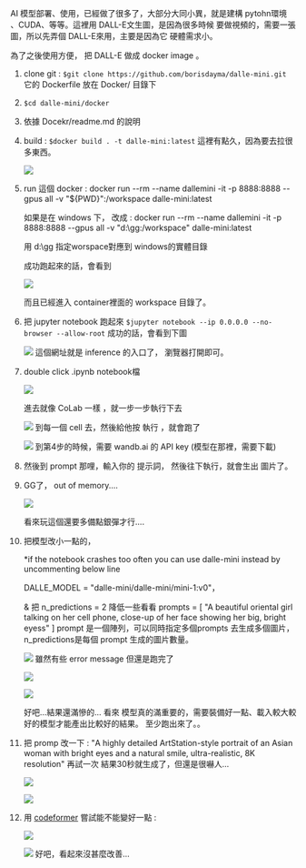 AI 模型部署、使用，已經做了很多了，大部分大同小異，就是建構 pytohn環境 、CUDA、等等。這裡用 DALL-E文生圖，是因為很多時候 要做視頻的，需要一張圖，所以先弄個 DALL-E來用，主要是因為它 硬體需求小。

為了之後使用方便， 把 DALL-E 做成 docker image 。

1. clone git : `$git clone https://github.com/borisdayma/dalle-mini.git`
   它的 Dockerfile 放在 Docker/ 目錄下
2. `$cd dalle-mini/docker`
3. 依據 Docekr/readme.md 的說明
4. build : `$docker build . -t dalle-mini:latest` 這裡有點久，因為要去拉很多東西。

   ![](assets/20250427_164538_image.png)
5. run 這個 docker :
   docker run --rm --name dallemini -it -p 8888:8888  --gpus all  -v "${PWD}":/workspace dalle-mini:latest

   如果是在 windows 下， 改成 :
   docker run --rm --name dallemini -it -p 8888:8888 --gpus all -v "d:\gg:/workspace" dalle-mini:latest

   用 d:\gg 指定worspace對應到 windows的實體目錄

   成功跑起來的話，會看到

   ![](assets/20250427_165217_image.png)

   而且已經進入 container裡面的 workspace 目錄了。
6. 把 jupyter notebook 跑起來
   `$jupyter notebook --ip 0.0.0.0 --no-browser --allow-root`
   成功的話，會看到下圖

   ![](assets/20250427_171409_image.png)
   這個網址就是 inference 的入口了， 瀏覽器打開即可。
7. double click .ipynb   notebook檔

   ![](assets/20250427_172551_image.png)

   進去就像 CoLab 一樣 ，就一步一步執行下去

   ![](assets/20250427_172927_image.png)
   到每一個 cell 去，然後給他按 執行 ，就會跑了

   ![](assets/20250427_173136_image.png)
   到第4步的時候，需要 wandb.ai 的 API key (模型在那裡，需要下載)
8. 然後到 prompt 那哩，輸入你的 提示詞， 然後往下執行，就會生出 圖片了。
9. GG了， out of memory....

   ![](assets/20250430_102625_image.png)

   看來玩這個還要多備點銀彈才行....
10. 把模型改小一點的，

    *if the notebook crashes too often you can use dalle-mini instead by uncommenting below line

    DALLE_MODEL = "dalle-mini/dalle-mini/mini-1:v0"，

    & 把 n_predictions = 2 降低一些看看
    prompts = [
    "A beautiful oriental girl talking on her cell phone, close-up of her face showing her big, bright eyess"
    ]
    prompt 是一個陣列，可以同時指定多個prompts 去生成多個圖片，n_predictions是每個  prompt 生成的圖片數量。

    ![](assets/20250430_105954_image.png)
    雖然有些 error message 但還是跑完了

    ![](assets/20250430_105716_image.png)

    ![](assets/20250430_105743_image.png)

    好吧...結果還滿慘的... 看來 模型真的滿重要的，需要裝備好一點、載入較大較好的模型才能產出比較好的結果。 至少跑出來了。。
11. 把 promp 改一下 :
    "A highly detailed ArtStation-style portrait of an Asian woman with bright eyes and a natural smile, ultra-realistic, 8K resolution"
    再試一次
    結果30秒就生成了，但還是很嚇人...

    ![](assets/20250430_115128_image.png)

    ![](assets/20250430_115155_image.png)
12. 用 [codeformer](https://github.com/jj449/ai-how-to/tree/main/CodeFormer) 嘗試能不能變好一點 :

    ![](assets/20250430_145728_image.png)

    ![](assets/20250430_145754_image.png)
    好吧，看起來沒甚麼改善...
